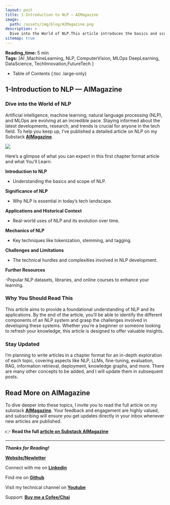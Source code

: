 ```yaml
---
layout: post
title: 1-Introduction to NLP — AIMagazine
image: 
  path: /assets/img/blog/AIMagazine.png
description: >
  Dive into the World of NLP.This article introduces the basics and scope of NLP, explaining what NLP is and why it matters in today's tech landscape. It explores real-world applications and provides historical context, showcasing the evolution and milestones of NLP. You'll also learn about the inner workings of NLP, including techniques like tokenization, stemming, and tagging. The article addresses the challenges and limitations in developing NLP systems, highlighting the technical hurdles and complexities. Additionally, it offers further resources, such as popular datasets, libraries, and online courses, to deepen your understanding.
sitemap: true
---
```


  **Reading_time:** 5 min\
  **Tags:** [AI ,MachineLearning, NLP, ComputerVision, MLOps DeepLearning, DataScience, TechInnovation,FutureTech
]
- Table of Contents
{:toc .large-only}

##  1-Introduction to NLP — AIMagazine

### Dive into the World of NLP

Artificial intelligence, machine learning, natural language processing (NLP), and MLOps are evolving at an incredible pace. Staying informed about the latest developments, research, and trends is crucial for anyone in the tech field. To help you keep up, I’ve published a detailed article on NLP on my Substack **[AIMagazine](https://aboniasojasingarayar.substack.com)**. 

![](https://cdn-images-1.medium.com/max/2000/1*NQzXDZ5yb0S4DIRJcpR-VQ.jpeg)

Here’s a glimpse of what you can expect in this first chapter format article and what You’ll Learn:

**Introduction to NLP**

- Understanding the basics and scope of NLP.

**Significance of NLP**

- Why NLP is essential in today’s tech landscape.

**Applications and Historical Context**

- Real-world uses of NLP and its evolution over time.

**Mechanics of NLP**

- Key techniques like tokenization, stemming, and tagging.

**Challenges and Limitations**

- The technical hurdles and complexities involved in NLP development.

**Further Resources**

-Popular NLP datasets, libraries, and online courses to enhance your learning.

### Why You Should Read This

This article aims to provide a foundational understanding of NLP and its applications. By the end of the article, you’ll be able to identify the different components of an NLP system and grasp the challenges involved in developing these systems. Whether you’re a beginner or someone looking to refresh your knowledge, this article is designed to offer valuable insights.

### Stay Updated

I’m planning to write articles in a chapter format for an in-depth exploration of each topic, covering aspects like NLP, LLMs, fine-tuning, evaluation, RAG, information retrieval, deployment, knowledge graphs, and more. There are many other concepts to be added, and I will update them in subsequent posts.

## **Read More on AIMagazine**

To dive deeper into these topics, I invite you to read the full article on my substack **[AIMagazine](https://aboniasojasingarayar.substack.com)**. Your feedback and engagement are highly valued, and subscribing will ensure you get updates directly in your inbox whenever new articles are published.

👉 **Read the full [article on Substack AIMagazine ](https://aboniasojasingarayar.substack.com/p/8e1b5cd1-21ac-41df-884b-0df2cb26f905)**


---
***Thanks for Reading!***

**[Website/Newletter](https://abonia1.github.io/)**

Connect with me on **[Linkedin](https://www.linkedin.com/in/aboniasojasingarayar/)**

Find me on **[Github](https://github.com/Abonia1)**

Visit my technical channel on **[Youtube](https://www.youtube.com/@AboniaSojasingarayar)**

Support: **[Buy me a Cofee/Chai](https://www.buymeacoffee.com/abonia)**



